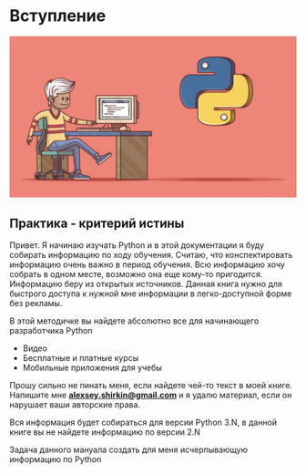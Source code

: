 # Вступление



![](.gitbook/assets/screen-shot-2020-04-16-at-19.12.41.jpg)

## Практика -  критерий истины <a id="57"></a>

Привет. Я начинаю изучать Python и в этой документации я буду собирать информацию по ходу обучения. Cчитаю, что конспектировать информацию очень важно в период обучения. Всю информацию хочу собрать в одном месте, возможно она еще кому-то пригодится. Информацию беру из открытых источников. Данная книга нужно для быстрого доступа к нужной мне информации в легко-доступной форме без рекламы.

В этой методичке вы найдете абсолютно все для начинающего разработчика Python  
- Видео  
- Бесплатные и платные курсы  
- Мобильные приложения для учебы

Прошу сильно не пинать меня, если найдете чей-то текст в моей книге. Напишите мне **alexsey.shirkin@gmail.com** и я удалю материал, если он нарушает ваши авторские права.

Вся информация будет собираться для версии Python 3.N, в данной книге вы не найдете информацию по версии 2.N

Задача данного мануала создать для меня исчерпывающую информацию по Python


